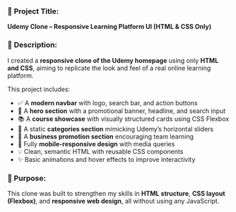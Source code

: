 

### 📝 **Project Title:**

**Udemy Clone – Responsive Learning Platform UI (HTML & CSS Only)**

### 📄 **Description:**

I created a **responsive clone of the Udemy homepage** using only **HTML and CSS**, aiming to replicate the look and feel of a real online learning platform.

This project includes:

* ✅ A **modern navbar** with logo, search bar, and action buttons
* 🎯 A **hero section** with a promotional banner, headline, and search input
* 📚 A **course showcase** with visually structured cards using CSS Flexbox
* 🧭 A static **categories section** mimicking Udemy’s horizontal sliders
* 💼 A **business promotion section** encouraging team learning
* 📱 Fully **mobile-responsive design** with media queries
* 💡 Clean, semantic HTML with reusable CSS components
* ✨ Basic animations and hover effects to improve interactivity

### 🚀 Purpose:

This clone was built to strengthen my skills in **HTML structure**, **CSS layout (Flexbox)**, and **responsive web design**, all without using any JavaScript.



